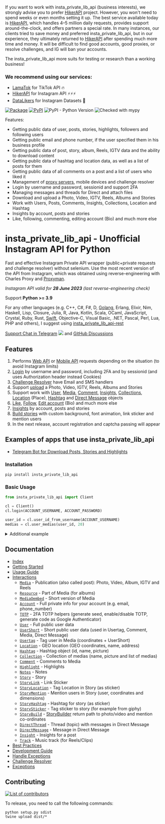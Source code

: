 If you want to work with insta_private_lib_api (business interests), we strongly advise you to prefer [HikerAPI](https://hikerapi.com/p/bkXQlaVe) project.
However, you won't need to spend weeks or even months setting it up.
The best service available today is [HikerAPI](https://hikerapi.com/p/bkXQlaVe), which handles 4–5 million daily requests, provides support around-the-clock, and offers partners a special rate.
In many instances, our clients tried to save money and preferred insta_private_lib_api, but in our experience, they ultimately returned to [HikerAPI](https://hikerapi.com/p/bkXQlaVe) after spending much more time and money.
It will be difficult to find good accounts, good proxies, or resolve challenges, and IG will ban your accounts.

The insta_private_lib_api more suits for testing or research than a working business!

### We recommend using our services:

* [LamaTok](https://lamatok.com/p/B9ScEYIQ) for TikTok API 🔥
* [HikerAPI](https://hikerapi.com/p/bkXQlaVe) for Instagram API ⚡⚡⚡
* [DataLikers](https://datalikers.com/) for Instagram Datasets 🚀

[![Package](https://github.com/subzeroid/insta_private_lib_api/actions/workflows/python-package.yml/badge.svg?branch=master)](https://github.com/subzeroid/insta_private_lib_api/actions/workflows/python-package.yml)
[![PyPI](https://img.shields.io/pypi/v/insta_private_lib_api)](https://pypi.org/project/insta_private_lib_api/)
![PyPI - Python Version](https://img.shields.io/pypi/pyversions/insta_private_lib_api)
![Checked with mypy](https://img.shields.io/badge/mypy-checked-blue)


Features:

* Getting public data of user, posts, stories, highlights, followers and following users
* Getting public email and phone number, if the user specified them in his business profile
* Getting public data of post, story, album, Reels, IGTV data and the ability to download content
* Getting public data of hashtag and location data, as well as a list of posts for them
* Getting public data of all comments on a post and a list of users who liked it
* Management of [proxy servers](https://soax.com/?r=sEysufQI), mobile devices and challenge resolver
* Login by username and password, sessionid and support 2FA
* Managing messages and threads for Direct and attach files
* Download and upload a Photo, Video, IGTV, Reels, Albums and Stories
* Work with Users, Posts, Comments, Insights, Collections, Location and Hashtag
* Insights by account, posts and stories
* Like, following, commenting, editing account (Bio) and much more else

# insta_private_lib_api - Unofficial Instagram API for Python

Fast and effective Instagram Private API wrapper (public+private requests and challenge resolver) without selenium. Use the most recent version of the API from Instagram, which was obtained using reverse-engineering with Charles Proxy and [Proxyman](https://proxyman.io/).

*Instagram API valid for **28 June 2023** (last reverse-engineering check)*

Support **Python >= 3.9**

For any other languages (e.g. C++, C#, F#, D, [Golang](https://github.com/subzeroid/insta_private_lib_api-rest/tree/main/golang), Erlang, Elixir, Nim, Haskell, Lisp, Closure, Julia, R, Java, Kotlin, Scala, OCaml, JavaScript, Crystal, Ruby, Rust, [Swift](https://github.com/subzeroid/insta_private_lib_api-rest/tree/main/swift), Objective-C, Visual Basic, .NET, Pascal, Perl, Lua, PHP and others), I suggest using [insta_private_lib_api-rest](https://github.com/subzeroid/insta_private_lib_api-rest)

[Support Chat in Telegram](https://t.me/insta_private_lib_api)
![](https://gist.githubusercontent.com/m8rge/4c2b36369c9f936c02ee883ca8ec89f1/raw/c03fd44ee2b63d7a2a195ff44e9bb071e87b4a40/telegram-single-path-24px.svg) and [GitHub Discussions](https://github.com/subzeroid/insta_private_lib_api/discussions)


## Features

1. Performs [Web API](https://subzeroid.github.io/insta_private_lib_api/usage-guide/fundamentals.html) or [Mobile API](https://subzeroid.github.io/insta_private_lib_api/usage-guide/fundamentals.html) requests depending on the situation (to avoid Instagram limits)
2. [Login](https://subzeroid.github.io/insta_private_lib_api/usage-guide/interactions.html) by username and password, including 2FA and by sessionid (and uses Authorization header instead Cookies)
3. [Challenge Resolver](https://subzeroid.github.io/insta_private_lib_api/usage-guide/challenge_resolver.html) have Email and SMS handlers
4. Support [upload](https://subzeroid.github.io/insta_private_lib_api/usage-guide/media.html) a Photo, Video, IGTV, Reels, Albums and Stories
5. Support work with [User](https://subzeroid.github.io/insta_private_lib_api/usage-guide/user.html), [Media](https://subzeroid.github.io/insta_private_lib_api/usage-guide/media.html), [Comment](https://subzeroid.github.io/insta_private_lib_api/usage-guide/comment.html), [Insights](https://subzeroid.github.io/insta_private_lib_api/usage-guide/insight.html), [Collections](https://subzeroid.github.io/insta_private_lib_api/usage-guide/collection.html), [Location](https://subzeroid.github.io/insta_private_lib_api/usage-guide/location.html) (Place), [Hashtag](https://subzeroid.github.io/insta_private_lib_api/usage-guide/hashtag.html) and [Direct Message](https://subzeroid.github.io/insta_private_lib_api/usage-guide/direct.html) objects
6. [Like](https://subzeroid.github.io/insta_private_lib_api/usage-guide/media.html), [Follow](https://subzeroid.github.io/insta_private_lib_api/usage-guide/user.html), [Edit account](https://subzeroid.github.io/insta_private_lib_api/usage-guide/account.html) (Bio) and much more else
7. [Insights](https://subzeroid.github.io/insta_private_lib_api/usage-guide/insight.html) by account, posts and stories
8. [Build stories](https://subzeroid.github.io/insta_private_lib_api/usage-guide/story.html) with custom background, font animation, link sticker and mention users
9. In the next release, account registration and captcha passing will appear

## Examples of apps that use insta_private_lib_api

* [Telegram Bot for Download Posts, Stories and Highlights](https://t.me/instagram_load_bot)

### Installation

```
pip install insta_private_lib_api
```

### Basic Usage

``` python
from insta_private_lib_api import Client

cl = Client()
cl.login(ACCOUNT_USERNAME, ACCOUNT_PASSWORD)

user_id = cl.user_id_from_username(ACCOUNT_USERNAME)
medias = cl.user_medias(user_id, 20)
```

<details>
    <summary>Additional example</summary>

```python
from insta_private_lib_api import Client
from insta_private_lib_api.types import StoryMention, StoryMedia, StoryLink, StoryHashtag

cl = Client()
cl.login(USERNAME, PASSWORD, verification_code="<2FA CODE HERE>")

media_pk = cl.media_pk_from_url('https://www.instagram.com/p/CGgDsi7JQdS/')
media_path = cl.video_download(media_pk)
subzeroid = cl.user_info_by_username('subzeroid')
hashtag = cl.hashtag_info('dhbastards')

cl.video_upload_to_story(
  media_path,
  "Credits @subzeroid",
  mentions=[StoryMention(user=subzeroid, x=0.49892962, y=0.703125, width=0.8333333333333334, height=0.125)],
  links=[StoryLink(webUri='https://github.com/subzeroid/insta_private_lib_api')],
  hashtags=[StoryHashtag(hashtag=hashtag, x=0.23, y=0.32, width=0.5, height=0.22)],
  medias=[StoryMedia(media_pk=media_pk, x=0.5, y=0.5, width=0.6, height=0.8)]
)
```
</details>

## Documentation

* [Index](https://subzeroid.github.io/insta_private_lib_api/)
* [Getting Started](https://subzeroid.github.io/insta_private_lib_api/getting-started.html)
* [Usage Guide](https://subzeroid.github.io/insta_private_lib_api/usage-guide/fundamentals.html)
* [Interactions](https://subzeroid.github.io/insta_private_lib_api/usage-guide/interactions.html)
  * [`Media`](https://subzeroid.github.io/insta_private_lib_api/usage-guide/media.html) - Publication (also called post): Photo, Video, Album, IGTV and Reels
  * [`Resource`](https://subzeroid.github.io/insta_private_lib_api/usage-guide/media.html) - Part of Media (for albums)
  * [`MediaOembed`](https://subzeroid.github.io/insta_private_lib_api/usage-guide/media.html) - Short version of Media
  * [`Account`](https://subzeroid.github.io/insta_private_lib_api/usage-guide/account.html) - Full private info for your account (e.g. email, phone_number)
  * [`TOTP`](https://subzeroid.github.io/insta_private_lib_api/usage-guide/totp.html) - 2FA TOTP helpers (generate seed, enable/disable TOTP, generate code as Google Authenticator)
  * [`User`](https://subzeroid.github.io/insta_private_lib_api/usage-guide/user.html) - Full public user data
  * [`UserShort`](https://subzeroid.github.io/insta_private_lib_api/usage-guide/user.html) - Short public user data (used in Usertag, Comment, Media, Direct Message)
  * [`Usertag`](https://subzeroid.github.io/insta_private_lib_api/usage-guide/user.html) - Tag user in Media (coordinates + UserShort)
  * [`Location`](https://subzeroid.github.io/insta_private_lib_api/usage-guide/location.html) - GEO location (GEO coordinates, name, address)
  * [`Hashtag`](https://subzeroid.github.io/insta_private_lib_api/usage-guide/hashtag.html) - Hashtag object (id, name, picture)
  * [`Collection`](https://subzeroid.github.io/insta_private_lib_api/usage-guide/collection.html) - Collection of medias (name, picture and list of medias)
  * [`Comment`](https://subzeroid.github.io/insta_private_lib_api/usage-guide/comment.html) - Comments to Media
  * [`Highlight`](https://subzeroid.github.io/insta_private_lib_api/usage-guide/highlight.html) - Highlights
  * [`Notes`](https://subzeroid.github.io/insta_private_lib_api/usage-guide/notes.html) - Notes
  * [`Story`](https://subzeroid.github.io/insta_private_lib_api/usage-guide/story.html) - Story
  * [`StoryLink`](https://subzeroid.github.io/insta_private_lib_api/usage-guide/story.html) - Link Sticker
  * [`StoryLocation`](https://subzeroid.github.io/insta_private_lib_api/usage-guide/story.html) - Tag Location in Story (as sticker)
  * [`StoryMention`](https://subzeroid.github.io/insta_private_lib_api/usage-guide/story.html) - Mention users in Story (user, coordinates and dimensions)
  * [`StoryHashtag`](https://subzeroid.github.io/insta_private_lib_api/usage-guide/story.html) - Hashtag for story (as sticker)
  * [`StorySticker`](https://subzeroid.github.io/insta_private_lib_api/usage-guide/story.html) - Tag sticker to story (for example from giphy)
  * [`StoryBuild`](https://subzeroid.github.io/insta_private_lib_api/usage-guide/story.html) - [StoryBuilder](/insta_private_lib_api/story.py) return path to photo/video and mention co-ordinates
  * [`DirectThread`](https://subzeroid.github.io/insta_private_lib_api/usage-guide/direct.html) - Thread (topic) with messages in Direct Message
  * [`DirectMessage`](https://subzeroid.github.io/insta_private_lib_api/usage-guide/direct.html) - Message in Direct Message
  * [`Insight`](https://subzeroid.github.io/insta_private_lib_api/usage-guide/insight.html) - Insights for a post
  * [`Track`](https://subzeroid.github.io/insta_private_lib_api/usage-guide/track.html) - Music track (for Reels/Clips)
* [Best Practices](https://subzeroid.github.io/insta_private_lib_api/usage-guide/best-practices.html)
* [Development Guide](https://subzeroid.github.io/insta_private_lib_api/development-guide.html)
* [Handle Exceptions](https://subzeroid.github.io/insta_private_lib_api/usage-guide/handle_exception.html)
* [Challenge Resolver](https://subzeroid.github.io/insta_private_lib_api/usage-guide/challenge_resolver.html)
* [Exceptions](https://subzeroid.github.io/insta_private_lib_api/exceptions.html)

## Contributing

[![List of contributors](https://opencollective.com/insta_private_lib_api/contributors.svg?width=890&button=0)](https://github.com/subzeroid/insta_private_lib_api/graphs/contributors)

To release, you need to call the following commands:

    python setup.py sdist
    twine upload dist/*
